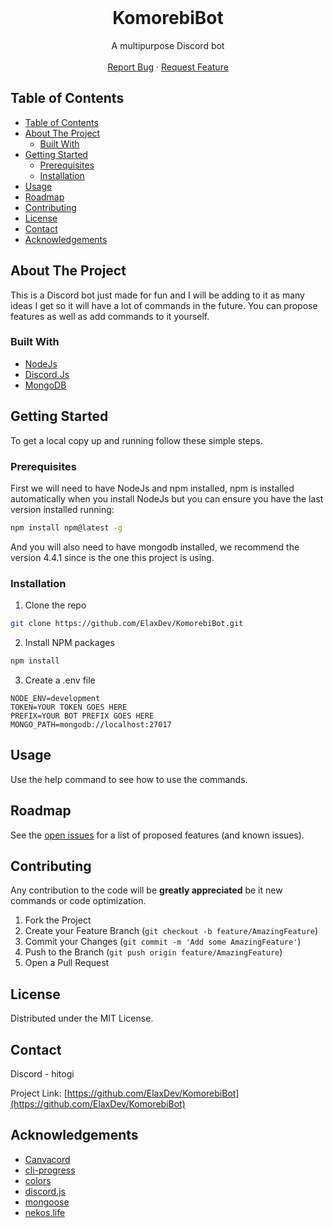 <br />
  <h1 align="center">KomorebiBot</h1>
  <p align="center">
    A multipurpose Discord bot
    <br />
    <br />
    <a href="https://github.com/ElaxDev/KomorebiBot/issues">Report Bug</a>
    ·
    <a href="https://github.com/ElaxDev/KomorebiBot/issues">Request Feature</a>
  </p>
</p>

<!-- TABLE OF CONTENTS -->
## Table of Contents

- [Table of Contents](#table-of-contents)
- [About The Project](#about-the-project)
  - [Built With](#built-with)
- [Getting Started](#getting-started)
  - [Prerequisites](#prerequisites)
  - [Installation](#installation)
- [Usage](#usage)
- [Roadmap](#roadmap)
- [Contributing](#contributing)
- [License](#license)
- [Contact](#contact)
- [Acknowledgements](#acknowledgements)

<!-- ABOUT THE PROJECT -->
## About The Project

This is a Discord bot just made for fun and I will be adding to it as many ideas I get so it will have a lot of commands in the future. You can propose features as well as add commands to it yourself.

### Built With

* [NodeJs](https://nodejs.org/es/)
* [Discord.Js](https://discord.js.org/)
* [MongoDB](https://www.mongodb.com/)

<!-- GETTING STARTED -->
## Getting Started

To get a local copy up and running follow these simple steps.

### Prerequisites

First we will need to have NodeJs and npm installed, npm is installed automatically when you install NodeJs but you can ensure you have the last version installed running:

```sh
npm install npm@latest -g
```

And you will also need to have mongodb installed, we recommend the version 4.4.1 since is the one this project is using.

### Installation

1. Clone the repo

```sh
git clone https://github.com/ElaxDev/KomorebiBot.git
```

2. Install NPM packages

```sh
npm install
```

3. Create a .env file

```env
NODE_ENV=development
TOKEN=YOUR TOKEN GOES HERE
PREFIX=YOUR BOT PREFIX GOES HERE
MONGO_PATH=mongodb://localhost:27017
```

<!-- USAGE EXAMPLES -->
## Usage

Use the help command to see how to use the commands.

<!-- ROADMAP -->
## Roadmap

See the [open issues](https://github.com/ElaxDev/KomorebiBot/issues) for a list of proposed features (and known issues).

<!-- CONTRIBUTING -->
## Contributing

Any contribution to the code will be **greatly appreciated** be it new commands or code optimization.

1. Fork the Project
2. Create your Feature Branch (`git checkout -b feature/AmazingFeature`)
3. Commit your Changes (`git commit -m 'Add some AmazingFeature'`)
4. Push to the Branch (`git push origin feature/AmazingFeature`)
5. Open a Pull Request

<!-- LICENSE -->
## License

Distributed under the MIT License.

<!-- CONTACT -->
## Contact

Discord - hitogi

Project Link: [https://github.com/ElaxDev/KomorebiBot](https://github.com/ElaxDev/KomorebiBot)

<!-- ACKNOWLEDGEMENTS -->
## Acknowledgements

- [Canvacord](https://canvacord.js.org/)
- [cli-progress](https://github.com/dariuszp/cli-progress-bar)
- [colors](https://github.com/Marak/colors.js)
- [discord.js](https://discord.js.org/)
- [mongoose](https://mongoosejs.com/)
- [nekos.life](https://github.com/Nekos-life/nekos-dot-life)
